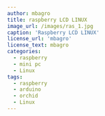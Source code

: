 ```yaml
---
author: mbagro
title: raspberry LCD LINUX
image_url: /images/ras_1.jpg
caption: 'Raspberry LCD LINUX'
license_url: 'mbagro'
license_text: mbagro
categories:
  - raspberry
  - mini pc
  - Linux
tags:
  - raspberry
  - arduino
  - orchid
  - Linux
---
```

